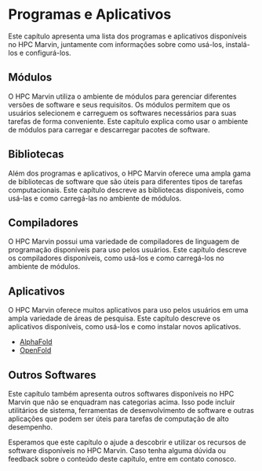 # Programas e Aplicativos

Este capítulo apresenta uma lista dos programas e aplicativos disponíveis no HPC Marvin, juntamente com informações sobre como usá-los, instalá-los e configurá-los.

## Módulos

O HPC Marvin utiliza o ambiente de módulos para gerenciar diferentes versões de software e seus requisitos. Os módulos permitem que os usuários selecionem e carreguem os softwares necessários para suas tarefas de forma conveniente. Este capítulo explica como usar o ambiente de módulos para carregar e descarregar pacotes de software.

## Bibliotecas

Além dos programas e aplicativos, o HPC Marvin oferece uma ampla gama de bibliotecas de software que são úteis para diferentes tipos de tarefas computacionais. Este capítulo descreve as bibliotecas disponíveis, como usá-las e como carregá-las no ambiente de módulos.

## Compiladores

O HPC Marvin possui uma variedade de compiladores de linguagem de programação disponíveis para uso pelos usuários. Este capítulo descreve os compiladores disponíveis, como usá-los e como carregá-los no ambiente de módulos.

## Aplicativos

O HPC Marvin oferece muitos aplicativos para uso pelos usuários em uma ampla variedade de áreas de pesquisa. Este capítulo descreve os aplicativos disponíveis, como usá-los e como instalar novos aplicativos.

- [AlphaFold](ALPHAFOLD.md)
- [OpenFold](OPENFOLD.md)

## Outros Softwares

Este capítulo também apresenta outros softwares disponíveis no HPC Marvin que não se enquadram nas categorias acima. Isso pode incluir utilitários de sistema, ferramentas de desenvolvimento de software e outras aplicações que podem ser úteis para tarefas de computação de alto desempenho.

Esperamos que este capítulo o ajude a descobrir e utilizar os recursos de software disponíveis no HPC Marvin. Caso tenha alguma dúvida ou feedback sobre o conteúdo deste capítulo, entre em contato conosco.
